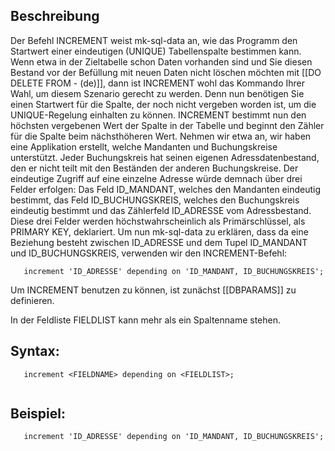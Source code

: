 ## Beschreibung

Der Befehl INCREMENT weist mk-sql-data an, wie das Programm den Startwert einer eindeutigen (UNIQUE) Tabellenspalte bestimmen kann. Wenn etwa in der Zieltabelle schon Daten vorhanden sind und Sie diesen Bestand vor der Befüllung mit neuen Daten nicht löschen möchten mit [[DO DELETE FROM - (de)]], dann ist INCREMENT wohl das Kommando Ihrer Wahl, um diesem Szenario gerecht zu werden. Denn nun benötigen Sie einen Startwert für die Spalte, der noch nicht vergeben worden ist, um die UNIQUE-Regelung einhalten zu können. INCREMENT bestimmt nun den höchsten vergebenen Wert der Spalte in der Tabelle und beginnt den Zähler für die Spalte beim nächsthöheren Wert.
Nehmen wir etwa an, wir haben eine Applikation erstellt, welche Mandanten und Buchungskreise unterstützt. Jeder Buchungskreis hat seinen eigenen Adressdatenbestand, den er nicht teilt mit den Beständen der anderen Buchungskreise. Der eindeutige Zugriff auf eine einzelne Adresse würde demnach über drei Felder erfolgen: Das Feld ID_MANDANT, welches den Mandanten eindeutig bestimmt, das Feld ID_BUCHUNGSKREIS, welches den Buchungskreis eindeutig bestimmt und das Zählerfeld ID_ADRESSE vom Adressbestand. Diese drei Felder werden höchstwahrscheinlich als Primärschlüssel, als PRIMARY KEY, deklariert. Um nun mk-sql-data zu erklären, dass da eine Beziehung besteht zwischen ID_ADRESSE und dem Tupel ID_MANDANT und ID_BUCHUNGSKREIS, verwenden wir den INCREMENT-Befehl:

```
   increment 'ID_ADRESSE' depending on 'ID_MANDANT, ID_BUCHUNGSKREIS';
```

Um INCREMENT benutzen zu können, ist zunächst [[DBPARAMS]] zu definieren.

In der Feldliste FIELDLIST kann mehr als ein Spaltenname stehen.

## Syntax:

```
   increment <FIELDNAME> depending on <FIELDLIST>;
  
```

## Beispiel:

```
   increment 'ID_ADRESSE' depending on 'ID_MANDANT, ID_BUCHUNGSKREIS';
```

